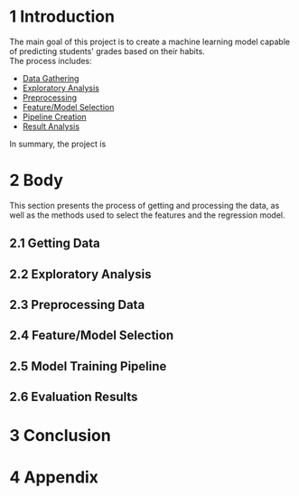 # 1 Introduction

The main goal of this project is to create a machine learning model capable of predicting students' grades based on their habits.  
The process includes:
- [Data Gathering](#21-getting-data)  
- [Exploratory Analysis](#22-exploratory-analysis)  
- [Preprocessing](#23-preprocessing-data)  
- [Feature/Model Selection](#24-featuremodel-selection)  
- [Pipeline Creation](#25-model-training-pipeline)  
- [Result Analysis](#26-evaluation-results)  

In summary, the project is

# 2 Body

This section presents the process of getting and processing the data, as well as the methods used to select the features and the regression model.

## 2.1 Getting Data
## 2.2 Exploratory Analysis
## 2.3 Preprocessing Data
## 2.4 Feature/Model Selection
## 2.5 Model Training Pipeline
## 2.6 Evaluation Results
# 3 Conclusion
# 4 Appendix

